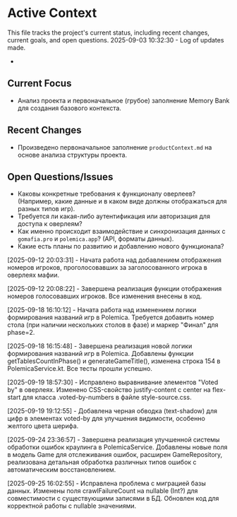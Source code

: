# Active Context

This file tracks the project's current status, including recent changes, current goals, and open questions.
2025-09-03 10:32:30 - Log of updates made.

*

## Current Focus

* Анализ проекта и первоначальное (грубое) заполнение Memory Bank для создания базового контекста.

## Recent Changes

* Произведено первоначальное заполнение `productContext.md` на основе анализа структуры проекта.

## Open Questions/Issues

* Каковы конкретные требования к функционалу оверлеев? (Например, какие данные и в каком виде должны отображаться для
  разных типов игр).
* Требуется ли какая-либо аутентификация или авторизация для доступа к оверлеям?
* Как именно происходит взаимодействие и синхронизация данных с `gomafia.pro` и `polemica.app`? (API, форматы данных).
* Какие есть планы по развитию и добавлению нового функционала?

[2025-09-12 20:03:31] - Начата работа над добавлением отображения номеров игроков, проголосовавших за заголосованного
игрока в оверлеях мафии.

[2025-09-12 20:08:22] - Завершена реализация функции отображения номеров голосовавших игроков. Все изменения внесены в
код.

[2025-09-18 16:10:12] - Начата работа над изменением логики формирования названий игр в Polemica. Требуется добавить
номер стола (при наличии нескольких столов в фазе) и маркер "Финал" для phase=2.

[2025-09-18 16:15:48] - Завершена реализация новой логики формирования названий игр в Polemica. Добавлены функции
getTablesCountInPhase() и generateGameTitle(), изменена строка 154 в PolemicaService.kt. Все тесты прошли успешно.

[2025-09-19 18:57:30] - Исправлено выравнивание элементов "Voted by" в оверлеях. Изменено CSS-свойство justify-content с
center на flex-start для класса .voted-by-numbers в файле style-source.css.

[2025-09-19 19:12:55] - Добавлена черная обводка (text-shadow) для цифр в элементах voted-by для улучшения видимости,
особенно желтого цвета шерифа.

[2025-09-24 23:36:57] - Завершена реализация улучшенной системы обработки ошибок краулинга в PolemicaService. Добавлены
новые поля в модель Game для отслеживания ошибок, расширен GameRepository, реализована детальная обработка различных
типов ошибок с автоматическим восстановлением.

[2025-09-25 16:02:55] - Исправлена проблема с миграцией базы данных. Изменены поля crawlFailureCount на nullable (Int?)
для совместимости с существующими записями в БД. Обновлен код для корректной работы с nullable значениями.
